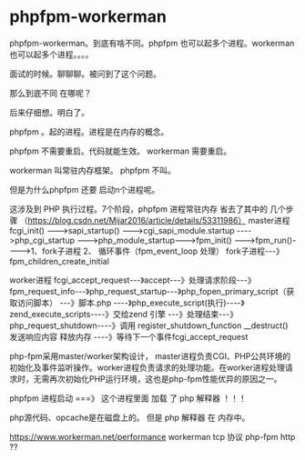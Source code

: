# phpfpm-workerman
phpfpm-workerman。到底有啥不同。phpfpm 也可以起多个进程。workerman也可以起多个进程。。。。


面试的时候。聊聊聊。被问到了这个问题。

那么到底不同 在哪呢？


后来仔细想。明白了。


phpfpm 。起的进程。进程是在内存的概念。

phpfpm  不需要重启。代码就能生效。 workerman 需要重启。


workerman  叫常驻内存框架。 phpfpm 不叫。

但是为什么phpfpm 还要 启动n个进程呢。


这涉及到 PHP 执行过程。7个阶段，phpfpm 进程常驻内存 省去了其中的 几个步骤
（https://blog.csdn.net/Mijar2016/article/details/53311986）
master进程
fcgi_init()  --->sapi_startup()  --->cgi_sapi_module.startup ---->php_cgi_startup --->php_module_startup--->fpm_init()
--->fpm_run()---->1、fork子进程 2、 循环事件（fpm_event_loop 处理）
fork子进程---》fpm_children_create_initial

worker进程
fcgi_accept_request---》accept---》处理请求阶段---》fpm_request_info---》php_request_startup---》php_fopen_primary_script（获取访问脚本）  ---》脚本.php ----》php_execute_script(执行)----》zend_execute_scripts----》交给zend 引擎 ---》处理结束---》php_request_shutdown----》调用 register_shutdown_function  __destruct()  发送响应内容   释放内存  ----》等待下一个事件fcgi_accept_request

php-fpm采用master/worker架构设计， master进程负责CGI、PHP公共环境的初始化及事件监听操作。worker进程负责请求的处理功能。在worker进程处理请求时，无需再次初始化PHP运行环境，这也是php-fpm性能优异的原因之一。

phpfpm 进程启动  ===》 这个进程里面 加载 了 php 解释器 ！！！


php源代码、opcache是在磁盘上的。  但是 php 解释器 在 内存中。

https://www.workerman.net/performance
workerman  tcp 协议
php-fpm    http ??



